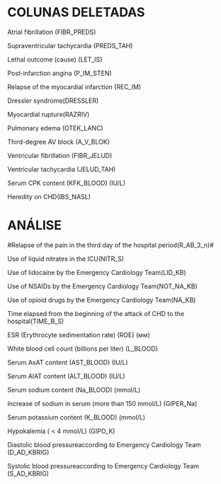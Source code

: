 # COLUNAS DELETADAS

Atrial fibrillation (FIBR_PREDS)

Supraventricular tachycardia (PREDS_TAH)

Lethal outcome (cause) (LET_IS)

Post-infarction angina (P_IM_STEN)

Relapse of the myocardial infarction (REC_IM)

Dressler syndrome(DRESSLER)

Myocardial rupture(RAZRIV)

Pulmonary edema (OTEK_LANC)

Third-degree AV block (A_V_BLOK)

Ventricular fibrillation (FIBR_JELUD)

Ventricular tachycardia (JELUD_TAH)

Serum CPK content (KFK_BLOOD) (IU/L)

Heredity on CHD(IBS_NASL)

# ANÁLISE


#Relapse of the pain in the third day of the hospital period(R_AB_3_n)#

Use of liquid nitrates in the ICU(NITR_S)

Use of lidocaine by the Emergency Cardiology Team(LID_KB)

Use of NSAIDs by the Emergency Cardiology Team(NOT_NA_KB)

Use of opioid drugs by the Emergency Cardiology Team(NA_KB)

Time elapsed from the beginning of the attack of CHD to the hospital(TIME_B_S)

ESR (Erythrocyte sedimentation rate) (ROE) (мм)

White blood cell count (billions per liter) (L_BLOOD)

Serum AsAT content (AST_BLOOD) (IU/L)

Serum AlAT content (ALT_BLOOD) (IU/L)

Serum sodium content (Na_BLOOD) (mmol/L)

Increase of sodium in serum (more than 150 mmol/L) (GIPER_Na)

Serum potassium content (K_BLOOD) (mmol/L)

Hypokalemia ( < 4 mmol/L) (GIPO_K)

Diastolic blood pressureaccording to Emergency Cardiology Team (D_AD_KBRIG)

Systolic blood pressureaccording to Emergency Cardiology Team (S_AD_KBRIG)
